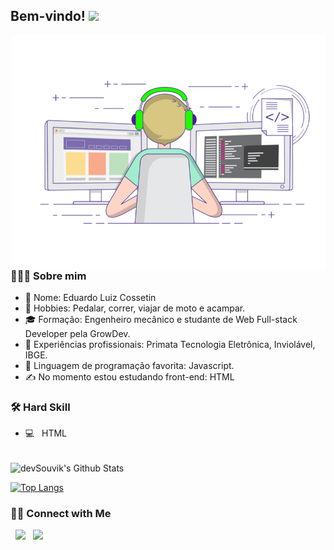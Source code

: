 <h2> Bem-vindo!  <img src="https://c.tenor.com/KjVxfRrrncUAAAAd/matrix.gif" width="75"></h2>
<img align="right" alt="GIF" src="https://raw.githubusercontent.com/devSouvik/devSouvik/master/gif3.gif" width="500"/>

<h3> 👨🏻‍💻 Sobre mim </h3>

- 🔭 Nome: Eduardo Luiz Cossetin
- 🤔 Hobbies: Pedalar, correr, viajar de moto e acampar.
- 🎓 Formação: Engenheiro mecânico e studante de Web Full-stack Developer pela GrowDev.
- 💼 Experiências profissionais: Primata Tecnologia Eletrônica, Inviolável, IBGE.
- 🌱 Linguagem de programação favorita: Javascript.
- ✍️ No momento estou estudando front-end: HTML

<h3>🛠 Hard Skill</h3>

- 💻 &nbsp; HTML 

<br>


<img align="center" src="https://github-readme-stats.vercel.app/api?username=eduardo-cossetin&include_all_commits=true&count_private=true&show_icons=true&line_height=20&title_color=7A7ADB&icon_color=2234AE&text_color=D3D3D3&bg_color=0,000000,130F40" alt="devSouvik's Github Stats">

</br>


[![Top Langs](https://github-readme-stats.vercel.app/api/top-langs/?username=eduardo-cossetin&layout=compact&text_color=daf7dc&bg_color=151515)](https://github.com/eduardo-cossetin/github-readme-stats)

<h3> 🤝🏻 Connect with Me </h3>


&nbsp; <a href="https://www.linkedin.com/in/eduardo-cossetin-2a5657234/" target="_blank" rel="noopener noreferrer"><img src="https://img.icons8.com/plasticine/100/000000/linkedin.png" width="50" /></a>
&nbsp; <a href="mailto:eduardocossetin@gmail.com" target="_blank" rel="noopener noreferrer"><img src="https://img.icons8.com/plasticine/100/000000/gmail.png"  width="50" /></a>
</p>


